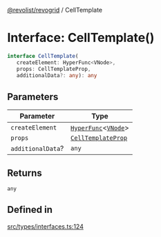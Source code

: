 [@revolist/revogrid](README.md) / CellTemplate

# Interface: CellTemplate()

```ts
interface CellTemplate(
   createElement: HyperFunc<VNode>, 
   props: CellTemplateProp, 
   additionalData?: any): any
```

## Parameters

| Parameter | Type |
| ------ | ------ |
| `createElement` | [`HyperFunc`](Interface.HyperFunc.md)\<[`VNode`](Interface.VNode.md)\> |
| `props` | [`CellTemplateProp`](Interface.CellTemplateProp.md) |
| `additionalData`? | `any` |

## Returns

`any`

## Defined in

[src/types/interfaces.ts:124](https://github.com/revolist/revogrid/blob/5b9d5acc12b1e8b58b94bf47dcbc001b6b394655/src/types/interfaces.ts#L124)
